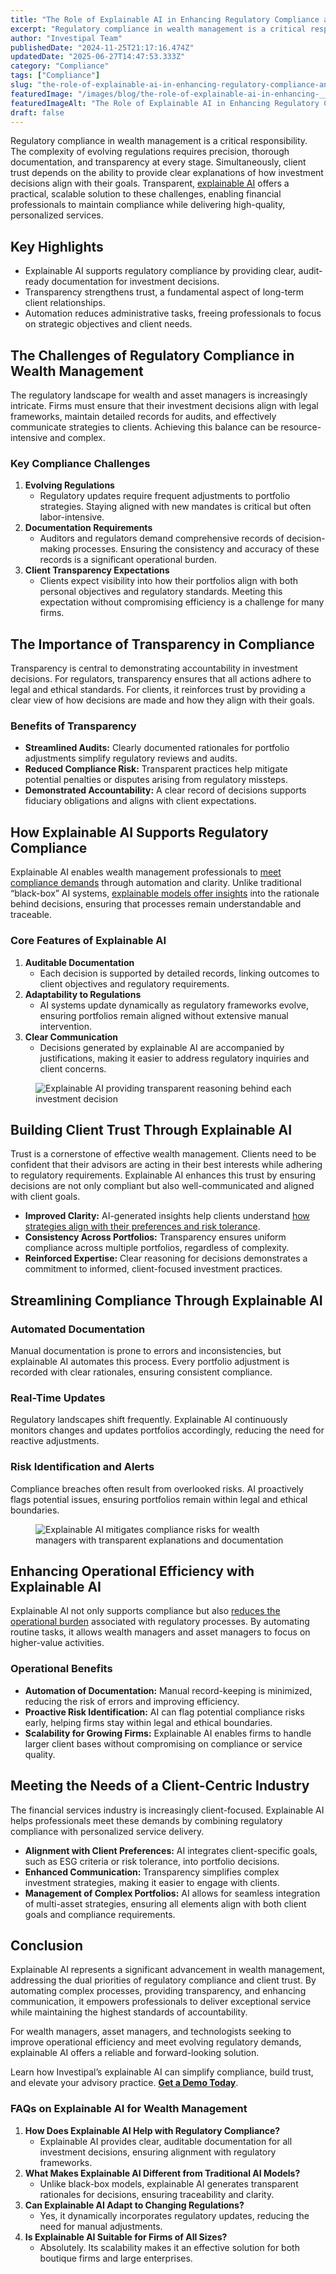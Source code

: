 ```yaml
---
title: "The Role of Explainable AI in Enhancing Regulatory Compliance and Client Trust"
excerpt: "Regulatory compliance in wealth management is a critical responsibility. The complexity of evolving regulations requires precision, thorough documentation, and transparency at every stage."
author: "Investipal Team"
publishedDate: "2024-11-25T21:17:16.474Z"
updatedDate: "2025-06-27T14:47:53.333Z"
category: "Compliance"
tags: ["Compliance"]
slug: "the-role-of-explainable-ai-in-enhancing-regulatory-compliance-and-client-trust"
featuredImage: "/images/blog/the-role-of-explainable-ai-in-enhancing-__6744ea0a269c65c1379ee984_The_20Role_20of_20Explain.png"
featuredImageAlt: "The Role of Explainable AI in Enhancing Regulatory Compliance and Client Trust"
draft: false
---
```

<p id="">Regulatory compliance in wealth management is a critical responsibility. The complexity of evolving regulations requires precision, thorough documentation, and transparency at every stage. Simultaneously, client trust depends on the ability to provide clear explanations of how investment decisions align with their goals. Transparent, <a rel="noopener noreferrer" target="_blank" href="https://www.ibm.com/topics/explainable-ai" id="">explainable AI</a> offers a practical, scalable solution to these challenges, enabling financial professionals to maintain compliance while delivering high-quality, personalized services.</p><h2 id=""><strong id="">Key Highlights</strong></h2><ul id=""><li id="">Explainable AI supports regulatory compliance by providing clear, audit-ready documentation for investment decisions.</li><li id="">Transparency strengthens trust, a fundamental aspect of long-term client relationships.</li><li id="">Automation reduces administrative tasks, freeing professionals to focus on strategic objectives and client needs.</li></ul><h2 id=""><strong id="">The Challenges of Regulatory Compliance in Wealth Management</strong></h2><p id="">The regulatory landscape for wealth and asset managers is increasingly intricate. Firms must ensure that their investment decisions align with legal frameworks, maintain detailed records for audits, and effectively communicate strategies to clients. Achieving this balance can be resource-intensive and complex.</p><h3 id=""><strong id="">Key Compliance Challenges</strong></h3><ol id=""><li id=""><strong id="">Evolving Regulations</strong><ul id=""><li id="">Regulatory updates require frequent adjustments to portfolio strategies. Staying aligned with new mandates is critical but often labor-intensive.</li></ul></li><li id=""><strong id="">Documentation Requirements</strong><ul id=""><li id="">Auditors and regulators demand comprehensive records of decision-making processes. Ensuring the consistency and accuracy of these records is a significant operational burden.</li></ul></li><li id=""><strong id="">Client Transparency Expectations</strong><ul id=""><li id="">Clients expect visibility into how their portfolios align with both personal objectives and regulatory standards. Meeting this expectation without compromising efficiency is a challenge for many firms.</li></ul></li></ol><h2 id=""><strong id="">The Importance of Transparency in Compliance</strong></h2><p id="">Transparency is central to demonstrating accountability in investment decisions. For regulators, transparency ensures that all actions adhere to legal and ethical standards. For clients, it reinforces trust by providing a clear view of how decisions are made and how they align with their goals.</p><h3 id=""><strong id="">Benefits of Transparency</strong></h3><ul id=""><li id=""><strong id="">Streamlined Audits:</strong> Clearly documented rationales for portfolio adjustments simplify regulatory reviews and audits.</li><li id=""><strong id="">Reduced Compliance Risk:</strong> Transparent practices help mitigate potential penalties or disputes arising from regulatory missteps.</li><li id=""><strong id="">Demonstrated Accountability:</strong> A clear record of decisions supports fiduciary obligations and aligns with client expectations.</li></ul><h2 id=""><strong id="">How Explainable AI Supports Regulatory Compliance</strong></h2><p id="">Explainable AI enables wealth management professionals to <a rel="noopener noreferrer" target="_blank" href="https://www.techtarget.com/searchcio/news/366610973/Explainable-AI-systems-build-trust-mitigate-regulatory-risk" id="">meet compliance demands</a> through automation and clarity. Unlike traditional “black-box” AI systems, <a href="/blog/ai-driven-portfolio-optimization-how-transparent-explainable-ai-is-shaping-the-future-of-wealth-management" id="">explainable models offer insights</a> into the rationale behind decisions, ensuring that processes remain understandable and traceable.</p><h3 id=""><strong id="">Core Features of Explainable AI</strong></h3><ol id=""><li id=""><strong id="">Auditable Documentation</strong><ul id=""><li id="">Each decision is supported by detailed records, linking outcomes to client objectives and regulatory requirements.</li></ul></li><li id=""><strong id="">Adaptability to Regulations</strong><ul id=""><li id="">AI systems update dynamically as regulatory frameworks evolve, ensuring portfolios remain aligned without extensive manual intervention.</li></ul></li><li id=""><strong id="">Clear Communication</strong><ul id=""><li id="">Decisions generated by explainable AI are accompanied by justifications, making it easier to address regulatory inquiries and client concerns.</li></ul></li></ol><figure id="" class="w-richtext-figure-type-image w-richtext-align-fullwidth" data-rt-type="image" data-rt-align="fullwidth"><div id=""><img src="/images/blog/the-role-of-explainable-ai-in-enhancing-__6744e95cf8a37c769dd44414_6744e862aa5214ee447501a0_.png" loading="lazy" alt="Explainable AI providing transparent reasoning behind each investment decision" width="auto" height="auto" id=""></div></figure><h2 id=""><strong id="">Building Client Trust Through Explainable AI</strong></h2><p id="">Trust is a cornerstone of effective wealth management. Clients need to be confident that their advisors are acting in their best interests while adhering to regulatory requirements. Explainable AI enhances this trust by ensuring decisions are not only compliant but also well-communicated and aligned with client goals.</p><ul id=""><li id=""><strong id="">Improved Clarity:</strong> AI-generated insights help clients understand <a href="/blog/dynamic-multi-objective-optimization-in-wealth-management-balancing-risk-return-and-client-goals" id="">how strategies align with their preferences and risk tolerance</a>.</li><li id=""><strong id="">Consistency Across Portfolios:</strong> Transparency ensures uniform compliance across multiple portfolios, regardless of complexity.</li><li id=""><strong id="">Reinforced Expertise:</strong> Clear reasoning for decisions demonstrates a commitment to informed, client-focused investment practices.</li></ul><h2 id=""><strong id="">Streamlining Compliance Through Explainable AI</strong></h2><h3 id=""><strong id="">Automated Documentation</strong></h3><p id="">Manual documentation is prone to errors and inconsistencies, but explainable AI automates this process. Every portfolio adjustment is recorded with clear rationales, ensuring consistent compliance.</p><h3 id=""><strong id="">Real-Time Updates</strong></h3><p id="">Regulatory landscapes shift frequently. Explainable AI continuously monitors changes and updates portfolios accordingly, reducing the need for reactive adjustments.</p><h3 id=""><strong id="">Risk Identification and Alerts</strong></h3><p id="">Compliance breaches often result from overlooked risks. AI proactively flags potential issues, ensuring portfolios remain within legal and ethical boundaries.</p><figure id="" class="w-richtext-figure-type-image w-richtext-align-fullwidth" data-rt-type="image" data-rt-align="fullwidth"><div id=""><img src="/images/blog/the-role-of-explainable-ai-in-enhancing-__6744e95cf8a37c769dd44422_6744e891373fa34f7784b580_.png" loading="lazy" alt="Explainable AI mitigates compliance risks for wealth managers with transparent explanations and documentation" width="auto" height="auto" id=""></div></figure><h2 id=""><strong id="">Enhancing Operational Efficiency with Explainable AI</strong></h2><p id="">Explainable AI not only supports compliance but also <a rel="noopener noreferrer" target="_blank" href="https://www.mckinsey.com/capabilities/quantumblack/our-insights/why-businesses-need-explainable-ai-and-how-to-deliver-it" id="">reduces the operational burden</a> associated with regulatory processes. By automating routine tasks, it allows wealth managers and asset managers to focus on higher-value activities.</p><h3 id=""><strong id="">Operational Benefits</strong></h3><ul id=""><li id=""><strong id="">Automation of Documentation:</strong> Manual record-keeping is minimized, reducing the risk of errors and improving efficiency.</li><li id=""><strong id="">Proactive Risk Identification:</strong> AI can flag potential compliance risks early, helping firms stay within legal and ethical boundaries.</li><li id=""><strong id="">Scalability for Growing Firms:</strong> Explainable AI enables firms to handle larger client bases without compromising on compliance or service quality.</li></ul><h2 id=""><strong id="">Meeting the Needs of a Client-Centric Industry</strong></h2><p id="">The financial services industry is increasingly client-focused. Explainable AI helps professionals meet these demands by combining regulatory compliance with personalized service delivery.</p><ul id=""><li id=""><strong id="">Alignment with Client Preferences:</strong> AI integrates client-specific goals, such as ESG criteria or risk tolerance, into portfolio decisions.</li><li id=""><strong id="">Enhanced Communication:</strong> Transparency simplifies complex investment strategies, making it easier to engage with clients.</li><li id=""><strong id="">Management of Complex Portfolios:</strong> AI allows for seamless integration of multi-asset strategies, ensuring all elements align with both client goals and compliance requirements.</li></ul><h2 id=""><strong id="">Conclusion</strong></h2><p id="">Explainable AI represents a significant advancement in wealth management, addressing the dual priorities of regulatory compliance and client trust. By automating complex processes, providing transparency, and enhancing communication, it empowers professionals to deliver exceptional service while maintaining the highest standards of accountability.</p><p id="">For wealth managers, asset managers, and technologists seeking to improve operational efficiency and meet evolving regulatory demands, explainable AI offers a reliable and forward-looking solution.</p><p id="">Learn how Investipal’s explainable AI can simplify compliance, build trust, and elevate your advisory practice. <a href="/book-a-demo" id=""><strong id="">Get a Demo Today</strong></a>.</p><h3 id=""><strong id="">FAQs on Explainable AI for Wealth Management</strong></h3><ol id=""><li id=""><strong id="">How Does Explainable AI Help with Regulatory Compliance?</strong><ul id=""><li id="">Explainable AI provides clear, auditable documentation for all investment decisions, ensuring alignment with regulatory frameworks.</li></ul></li><li id=""><strong id="">What Makes Explainable AI Different from Traditional AI Models?</strong><ul id=""><li id="">Unlike black-box models, explainable AI generates transparent rationales for decisions, ensuring traceability and clarity.</li></ul></li><li id=""><strong id="">Can Explainable AI Adapt to Changing Regulations?</strong><ul id=""><li id="">Yes, it dynamically incorporates regulatory updates, reducing the need for manual adjustments.</li></ul></li><li id=""><strong id="">Is Explainable AI Suitable for Firms of All Sizes?</strong><ul id=""><li id="">Absolutely. Its scalability makes it an effective solution for both boutique firms and large enterprises.</li></ul></li></ol>